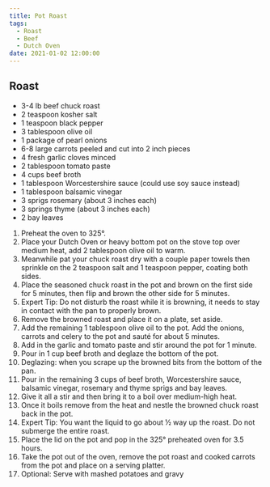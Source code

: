 ```yaml
---
title: Pot Roast
tags:
  - Roast
  - Beef
  - Dutch Oven
date: 2021-01-02 12:00:00
---
```


## Roast
- 3-4 lb beef chuck roast
- 2 teaspoon kosher salt
- 1 teaspoon black pepper
- 3 tablespoon olive oil 
- 1 package of pearl onions
- 6-8 large carrots peeled and cut into 2 inch pieces
- 4 fresh garlic cloves minced
- 2 tablespoon tomato paste
- 4 cups beef broth
- 1 tablespoon Worcestershire sauce (could use soy sauce instead)
- 1 tablespoon balsamic vinegar
- 3 sprigs rosemary (about 3 inches each)
- 3 springs thyme (about 3 inches each)
- 2 bay leaves

1. Preheat the oven to 325°.
2. Place your Dutch Oven or heavy bottom pot on the stove top over medium heat, add 2 tablespoon olive oil to warm.
3. Meanwhile pat your chuck roast dry with a couple paper towels then sprinkle on the 2 teaspoon salt and 1 teaspoon pepper, coating both sides.
4. Place the seasoned chuck roast in the pot and brown on the first side for 5 minutes, then flip and brown the other side for 5 minutes.
5. Expert Tip: Do not disturb the roast while it is browning, it needs to stay in contact with the pan to properly brown.
6. Remove the browned roast and place it on a plate, set aside.
7. Add the remaining 1 tablespoon olive oil to the pot. Add the onions, carrots and celery to the pot and sauté for about 5 minutes.
8. Add in the garlic and tomato paste and stir around the pot for 1 minute.
9. Pour in 1 cup beef broth and deglaze the bottom of the pot.
10. Deglazing: when you scrape up the browned bits from the bottom of the pan.
11. Pour in the remaining 3 cups of beef broth, Worcestershire sauce, balsamic vinegar, rosemary and thyme sprigs and bay leaves.
12. Give it all a stir and then bring it to a boil over medium-high heat.
13. Once it boils remove from the heat and nestle the browned chuck roast back in the pot.
14. Expert Tip: You want the liquid to go about ½ way up the roast. Do not submerge the entire roast.
15. Place the lid on the pot and pop in the 325° preheated oven for 3.5 hours.
16. Take the pot out of the oven, remove the pot roast and cooked carrots from the pot and place on a serving platter.
17. Optional: Serve with mashed potatoes and gravy
